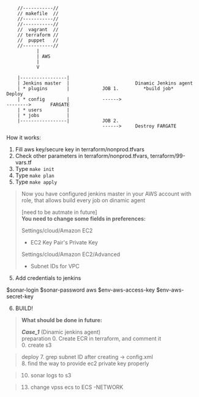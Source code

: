 
        //-----------//
        // makefile  //
        //-----------//
        //-----------//
        //  vagrant  //
        // terraform //
        //  puppet   //
        //-----------//
               | 
               | AWS
               | 
               V
            
        |-----------------|
        | Jenkins master  |                        Dinamic Jenkins agent                               
        | * plugins       |            JOB 1.         *build job*                    Deploy       
        | * config        |            ------>                                       -------->       FARGATE
        | * users         |
        | * jobs          |
        |-----------------|            JOB 2.
                                       ------>     Destroy FARGATE


How it works:
1. Fill aws key/secure key in  terraform/nonprod.tfvars
2. Check other parameters in terraform/nonprod.tfvars, terraform/99-vars.tf
2. Type `make init`
3. Type `make plan`
4. Type `make apply`

> Now you have configured jenkins master in your AWS account with role, that allows build every job on dinamic agent
>
> [need to be autmate in future]<br/>
> **You need to change some fields in preferences:**<br/>
>
> Settings/cloud/Amazon EC2<br/>
> * EC2 Key Pair's Private Key <br/>
>
> Settings/cloud/Amazon EC2/Advanced<br/>
> * Subnet IDs for VPC

5. Add credentials to jenkins

$sonar-login
$sonar-password
aws
$env-aws-access-key
$env-aws-secret-key

6. BUILD! 




> **What should be done in future:**<br/>
>
> ***Case_1*** (Dinamic jenkins agent) <br/>
> preparation
> 0. Create ECR in terraform, and comment it <br/>
> 0. create s3<br/>


> deploy
> 7. grep subnet ID after creating -> config.xml <br/>
> 8. find the way to provide ec2 private key properly <br/>

> 10. sonar logs to s3 <br/>

> 13. change vpss ecs to ECS -NETWORK
